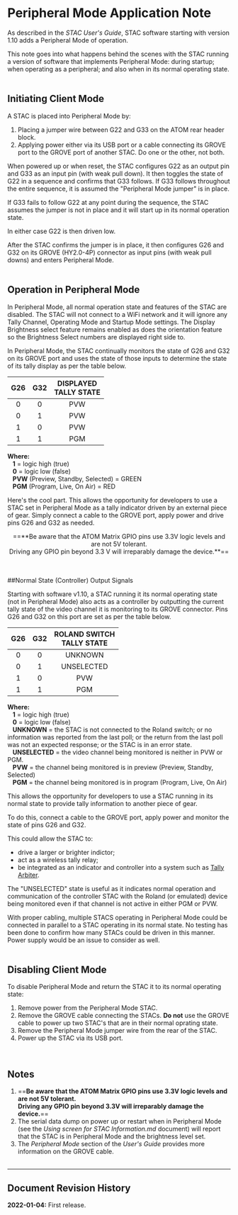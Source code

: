 # Peripheral Mode Application Note

As described in the *STAC User's Guide*, STAC software starting with version 1.10 adds a Peripheral Mode of operation.

This note goes into what happens behind the scenes with the STAC running a version of software that implements Peripheral Mode: during startup; when operating as a peripheral; and also when in its normal operating state.
<br><br>

## Initiating Client Mode

A STAC is placed into Peripheral Mode by:
    
1. Placing a jumper wire between G22 and G33 on the ATOM rear header block.
1. Applying power either via its USB port or a cable connecting its GROVE port to the GROVE port of another STAC. Do one or the other, not both.

When powered up or when reset, the STAC configures G22 as an output pin and G33 as an input pin (with weak pull down). It then toggles the state of G22 in a sequence and confirms that G33 follows. If G33 follows throughout the entire sequence, it is assumed the "Peripheral Mode jumper" is in place. 

If G33 fails to follow G22 at any point during the sequence, the STAC assumes the jumper is not in place and it will start up in its normal operation state.

In either case G22 is then driven low.

After the STAC confirms the jumper is in place, it then configures G26 and G32 on its GROVE (HY2.0-4P) connector as input pins (with weak pull downs) and enters Peripheral Mode.
<br><br>

## Operation in Peripheral Mode

In Peripheral Mode, all normal operation state and features of the STAC are disabled. The STAC will not connect to a WiFi network and it will ignore any Tally Channel, Operating Mode and Startup Mode settings. The Display Brightness select feature remains enabled as does the orientation feature so the Brightness Select numbers are displayed right side to.

In Peripheral Mode, the STAC continually monitors the state of G26 and G32 on its GROVE port and uses the state of those inputs to determine the state of its tally display as per the table below.

| G26 | G32 | DISPLAYED<br>TALLY STATE |
|:---:|:---:|:---:|
| 0 | 0 | PVW |
| 0 | 1 | PVW |
| 1 | 0 | PVW |
| 1 | 1 | PGM |

**Where:**<br>
&nbsp;&nbsp;&nbsp;**1** = logic high (true)<br>
&nbsp;&nbsp;&nbsp;**0** = logic low (false)<br>
&nbsp;&nbsp;&nbsp;**PVW** (Preview, Standby, Selected) = GREEN<br>
&nbsp;&nbsp;&nbsp;**PGM** (Program, Live, On Air) = RED

Here's the cool part. This allows the opportunity for developers to use a STAC set in Peripheral Mode as a tally indicator driven by an external piece of gear. Simply connect a cable to the GROVE port, apply power and drive pins G26 and G32 as needed.

<center>==**Be aware that the ATOM Matrix GPIO pins use 3.3V logic levels and are not 5V tolerant.<br>Driving any GPIO pin beyond 3.3 V will irreparably damage the device.**==</center>
<br><br>

##Normal State (Controller) Output Signals

Starting with software v1.10, a STAC running it its normal operating state (not in Peripheral Mode) also acts as a controller by outputting the current tally state of the video channel it is monitoring to its GROVE connector. Pins G26 and G32 on this port are set as per the table below.

| G26 | G32 | ROLAND SWITCH<br>TALLY STATE
|:---:|:---:|:---:|
| 0 | 0 | UNKNOWN |
| 0 | 1 | UNSELECTED |
| 1 | 0 | PVW |
| 1 | 1 | PGM |

**Where:**<br>
&nbsp;&nbsp;&nbsp;**1** = logic high (true)<br>
&nbsp;&nbsp;&nbsp;**0** = logic low (false)<br>
&nbsp;&nbsp;&nbsp;**UNKNOWN** = the STAC is not connected to the Roland switch; or no information was reported from the last poll; or the return from the last poll was not an expected response; or the STAC is in an error state.<br>
&nbsp;&nbsp;&nbsp;**UNSELECTED** = the video channel being monitored is neither in PVW or PGM.<br>
&nbsp;&nbsp;&nbsp;**PVW** = the channel being monitored is in preview (Preview, Standby, Selected)<br>
&nbsp;&nbsp;&nbsp;**PGM** = the channel being monitored is in program (Program, Live, On Air)

This allows the opportunity for developers to use a STAC running in its normal state to provide tally information to another piece of gear.

To do this, connect a cable to the GROVE port, apply power and monitor the state of pins G26 and G32.

This could allow the STAC to:

- drive a larger or brighter indictor;
- act as a wireless tally relay;
- be integrated as an indicator and controller into a system such as [Tally Arbiter](http://www.tallyarbiter.com).

The "UNSELECTED" state is useful as it indicates normal operation and communication of the controller STAC with the Roland (or emulated) device being monitored even if that channel is not active in either PGM or PVW.

With proper cabling, multiple STACS operating in Peripheral Mode could be connected in parallel to a STAC operating in its normal state. No testing has been done to confirm how many STACs could be driven in this manner. Power supply would be an issue to consider as well.
<br><br>


## Disabling Client Mode

To disable Peripheral Mode and return the STAC it to its normal operating state:

1. Remove power from the Peripheral Mode STAC.
1. Remove the GROVE cable connecting the STACs. **Do not** use the GROVE cable to power up two STAC's that are in their normal oprating state.
1. Remove the Peripheral Mode jumper wire from the rear of the STAC.
1. Power up the STAC via its USB port.

<br>

## Notes

1. ==**Be aware that the ATOM Matrix GPIO pins use 3.3V logic levels and are not 5V tolerant.<br>Driving any GPIO pin beyond 3.3V will irreparably damage the device.**==
1. The serial data dump on power up or restart when in Peripheral Mode (see the *Using screen for STAC Information.md* document) will report that the STAC is in Peripheral Mode and the brightness level set.
1. The *Peripheral Mode* section of the *User's Guide* provides more information on the GROVE cable.
<br><br>

---

## Document Revision History  

**2022-01-04:** First release.<br>
